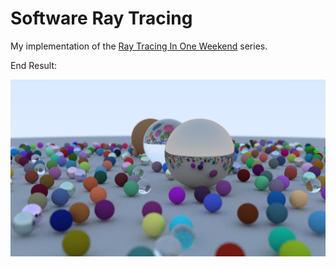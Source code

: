 # Software Ray Tracing
My implementation of the [Ray Tracing In One Weekend](https://raytracing.github.io/books/RayTracingInOneWeekend.html) series.

End Result:

![Image](./images/Image.png)
